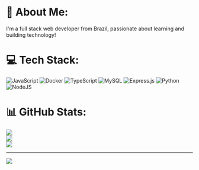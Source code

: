 # 💫 About Me:
I'm a full stack web developer from Brazil, passionate about learning and building technology!<br>


# 💻 Tech Stack:
![JavaScript](https://img.shields.io/badge/javascript-%23323330.svg?style=for-the-badge&logo=javascript&logoColor=%23F7DF1E) ![Docker](https://img.shields.io/badge/docker-%230db7ed.svg?style=for-the-badge&logo=docker&logoColor=white) ![TypeScript](https://img.shields.io/badge/typescript-%23007ACC.svg?style=for-the-badge&logo=typescript&logoColor=white) ![MySQL](https://img.shields.io/badge/mysql-%2300f.svg?style=for-the-badge&logo=mysql&logoColor=white) ![Express.js](https://img.shields.io/badge/express.js-%23404d59.svg?style=for-the-badge&logo=express&logoColor=%2361DAFB) ![Python](https://img.shields.io/badge/python-3670A0?style=for-the-badge&logo=python&logoColor=ffdd54) ![NodeJS](https://img.shields.io/badge/node.js-6DA55F?style=for-the-badge&logo=node.js&logoColor=white)
# 📊 GitHub Stats:
![](https://github-readme-stats.vercel.app/api?username=lemosgabriel20&theme=dark&hide_border=false&include_all_commits=false&count_private=false)<br/>
![](https://github-readme-streak-stats.herokuapp.com/?user=lemosgabriel20&theme=dark&hide_border=false)<br/>
![](https://github-readme-stats.vercel.app/api/top-langs/?username=lemosgabriel20&theme=dark&hide_border=false&include_all_commits=false&count_private=false&layout=compact)

---
[![](https://visitcount.itsvg.in/api?id=lemosgabriel20&icon=0&color=0)](https://visitcount.itsvg.in)

<!-- Proudly created with GPRM ( https://gprm.itsvg.in ) -->
